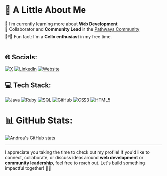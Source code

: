 # 🌸 A Little About Me
🌱 I’m currently learning more about **Web Development**  
💬 Collaborator and **Community Lead** in the [Pathways Community](https://oscarswanros.com/comunidad/)  
🎻࿔🍂 Fun fact: I'm a **Cello enthusiast** in my free time.

## 🌐 Socials: 
[![X](https://img.shields.io/badge/X-%23F06292.svg?logo=X&logoColor=white)](https://x.com/usrdeaba) [![LinkedIn](https://img.shields.io/badge/-LinkedIn-%23F06292.svg?logo=LinkedIn&logoColor=white)](https://www.linkedin.com/in/andrea-blass-3a63441b7/) [![Website](https://img.shields.io/badge/-Website-%23F06292.svg?logo=CodePen&logoColor=white)](https://usrdeaba-klzy-jfdq2hzy5-andreablass-projects.vercel.app/)

## 💻 Tech Stack: 
![Java](https://img.shields.io/badge/java-%234A90E2.svg?style=flat&logo=java&logoColor=white) ![Ruby](https://img.shields.io/badge/ruby-%23D32F2F.svg?style=flat&logo=ruby&logoColor=white) ![SQL](https://img.shields.io/badge/sql-%234CAF50.svg?style=flat&logo=MySQL&logoColor=white) ![GitHub](https://img.shields.io/badge/github-%232C2C2C.svg?style=flat&logo=github&logoColor=white) ![CSS3](https://img.shields.io/badge/css3-%23FBC02D.svg?style=flat&logo=css3&logoColor=white) ![HTML5](https://img.shields.io/badge/html5-%234A148C.svg?style=flat&logo=html5&logoColor=white)

# 📊 GitHub Stats: 
![Andrea's GitHub stats](https://github-readme-stats.vercel.app/api?username=andreablass&theme=buefy&show_icons=true)

---

I appreciate you taking the time to check out my profile! If you'd like to connect, collaborate, or discuss ideas around **web development** or **community leadership**, feel free to reach out. Let's build something impactful together! 💖🚀
